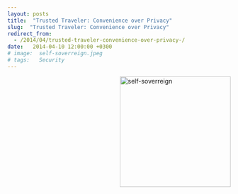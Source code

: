 ```yaml
---
layout: posts
title:  "Trusted Traveler: Convenience over Privacy"
slug:  "Trusted Traveler: Convenience over Privacy"
redirect_from:
  - /2014/04/trusted-traveler-convenience-over-privacy-/
date:   2014-04-10 12:00:00 +0300
# image:  self-soverreign.jpeg
# tags:   Security
---
```

<img width="250" align="right" src="{{ site.url }}{{ site.baseurl }}/assets/images/self-soverreign.jpeg" alt="self-soverreign"/> 